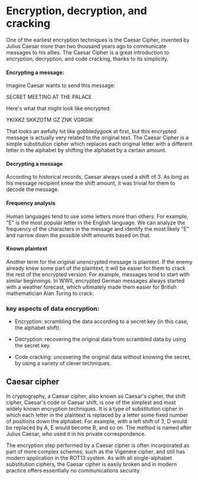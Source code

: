 # Encryption, decryption, and cracking
One of the earliest encryption techniques is the Caesar Cipher, invented by Julius Caesar more than two thousand years ago to communicate messages to his allies.
The Caesar Cipher is a great introduction to encryption, decryption, and code cracking, thanks to its simplicity.

#### Encrypting a message:

Imagine Caesar wants to send this message:

SECRET MEETING AT THE PALACE

Here's what that might look like encrypted:

YKIXKZ SKKZOTM GZ ZNK VGRGIK

That looks an awfully lot like gobbledygook at first, but this encrypted message is actually very related to the original text.
The Caesar Cipher is a simple substitution cipher which replaces each original letter with a different letter in the alphabet by shifting the alphabet by a certain amount.

#### Decrypting a message

According to historical records, Caesar always used a shift of 3. As long as his message recipient knew the shift amount, it was trivial for them to decode the message.

#### Frequency analysis

Human languages tend to use some letters more than others. For example, "E" is the most popular letter in the English language. We can analyze the frequency of the characters in the message and identify the most likely "E" and narrow down the possible shift amounts based on that.

#### Known plaintext

Another term for the original unencrypted message is plaintext. If the enemy already knew some part of the plaintext, it will be easier for them to crack the rest of the encrypted version.
For example, messages tend to start with similar beginnings. In WWII, encrypted German messages always started with a weather forecast, which ultimately made them easier for British mathematician Alan Turing to crack.

### key aspects of data encryption:

* Encryption: scrambling the data according to a secret key (in this case, the alphabet shift).

* Decryption: recovering the original data from scrambled data by using the secret key.

* Code cracking: uncovering the original data without knowing the secret, by using a variety of clever techniques.

## Caesar cipher

In cryptography, a Caesar cipher, also known as Caesar's cipher, the shift cipher, Caesar's code or Caesar shift, is one of the simplest and most widely known encryption techniques. It is a type of substitution cipher in which each letter in the plaintext is replaced by a letter some fixed number of positions down the alphabet. For example, with a left shift of 3, D would be replaced by A, E would become B, and so on. The method is named after Julius Caesar, who used it in his private correspondence.

The encryption step performed by a Caesar cipher is often incorporated as part of more complex schemes, such as the Vigenère cipher, and still has modern application in the ROT13 system. As with all single-alphabet substitution ciphers, the Caesar cipher is easily broken and in modern practice offers essentially no communications security.